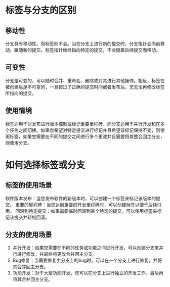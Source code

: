 # 标签与分支的区别
## 移动性
分支具有移动性，而标签则不会。当在分支上进行新的提交时，分支指针会向前移动，跟随新的提交。标签指针始终指向特定的提交，不会随着后续提交而移动。

## 可变性
分支是可变的，可以随时合并、重命名、删除或对其进行其他操作。相反，标签在被创建后是不可变的，一旦错过了正确的提交时间或者发布后，您无法再修改标签所指向的提交。

## 使用情境
标签适用于对发布进行版本控制或标记重要里程碑，而分支适用于并行开发和在多个任务之间切换。如果您希望对特定提交进行标记并且希望该标记保持不变，则使用标签，如果您需要在不同的提交之间进行多个更改并且需要将其整合回主分支，则使用分支。

# 如何选择标签或分支
## 标签的使用场景
软件版本发布：当您发布软件的新版本时，可以创建一个标签来标记该版本的提交。
重要的里程碑：当您达到重要的开发里程碑时，可以创建标签以便于后续引用。
回滚到特定提交：如果需要临时回滚到某个特定的提交，可以使用标签来标记该提交并轻松回滚。
## 分支的使用场景
1. 并行开发：如果您需要在不同的任务或功能之间进行开发，可以创建分支来并行进行修改，并最终将更改合并回主分支。
2. Bug修复：当需要修复主分支上的bug时，可以在一个分支上进行修复，并将其合并回主分支。
3. 功能开发：对于大型功能开发，您可以在分支上进行独立的开发工作，最后再将其合并回主分支。